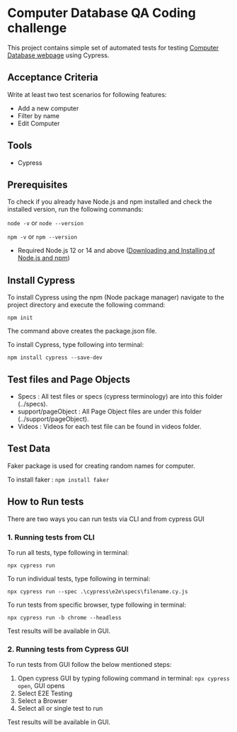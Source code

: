 # Computer Database QA Coding challenge
This project contains simple set of automated tests for testing  [Computer Database webpage](https://computer-database.gatling.io/computers) using Cypress. 

## Acceptance Criteria

Write at least two test scenarios for following features:
* Add a new computer
* Filter by name
* Edit Computer

## Tools
* Cypress

## Prerequisites
To check if you already have Node.js and npm installed and check the installed version, run the following commands:

`node -v` or `node --version`

`npm -v` or `npm --version`

* Required Node.js 12 or 14 and above ([Downloading and Installing of Node.js and npm](https://docs.npmjs.com/downloading-and-installing-node-js-and-npm))

## Install Cypress
To install Cypress using the npm (Node package manager) navigate to the project directory and execute the following command:

`npm init`

The command above creates the package.json file.

To install Cypress, type following into terminal:

`npm install cypress --save-dev`

## Test files and Page Objects
* Specs : All test files or specs (cypress terminology) are into this folder (../specs).
* support/pageObject : All Page Object files are under this folder (../support/pageObject).
* Videos : Videos for each test file can be found in videos folder.

## Test Data
Faker package is used for creating random names for computer.

To install faker : `npm install faker`

## How to Run tests
There are two ways you can run tests via CLI and from cypress GUI
### 1. Running tests from CLI
To run all tests, type following in terminal:

`npx cypress run`

To run individual tests, type following in terminal:

`npx cypress run --spec .\cypress\e2e\specs\filename.cy.js`

To run tests from specific browser, type following in terminal:

`npx cypress run -b chrome --headless`

Test results will be available in GUI.

### 2. Running tests from Cypress GUI
To run tests from GUI follow the below mentioned steps:
1. Open cypress GUI by typing following command in terminal:
`npx cypress open`, GUI opens
2. Select E2E Testing
3. Select a Browser
4. Select all or single test to run

Test results will be available in GUI.




   
